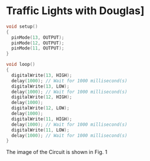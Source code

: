 # Traffic Lights with Douglas]

```.c
void setup()
{
  pinMode(13, OUTPUT);
  pinMode(12, OUTPUT);
  pinMode(11, OUTPUT);
}

void loop()  
{
  digitalWrite(13, HIGH);
  delay(1000); // Wait for 1000 millisecond(s)
  digitalWrite(13, LOW);
  delay(1000); // Wait for 1000 millisecond(s)
  digitalWrite(12, HIGH);
  delay(1000); 
  digitalWrite(12, LOW);
  delay(1000); 
  digitalWrite(11, HIGH);
  delay(1000); // Wait for 1000 millisecond(s)
  digitalWrite(11, LOW);
  delay(1000); // Wait for 1000 millisecond(s)
}

```
  
The image of the Circuit is shown in Fig. 1
